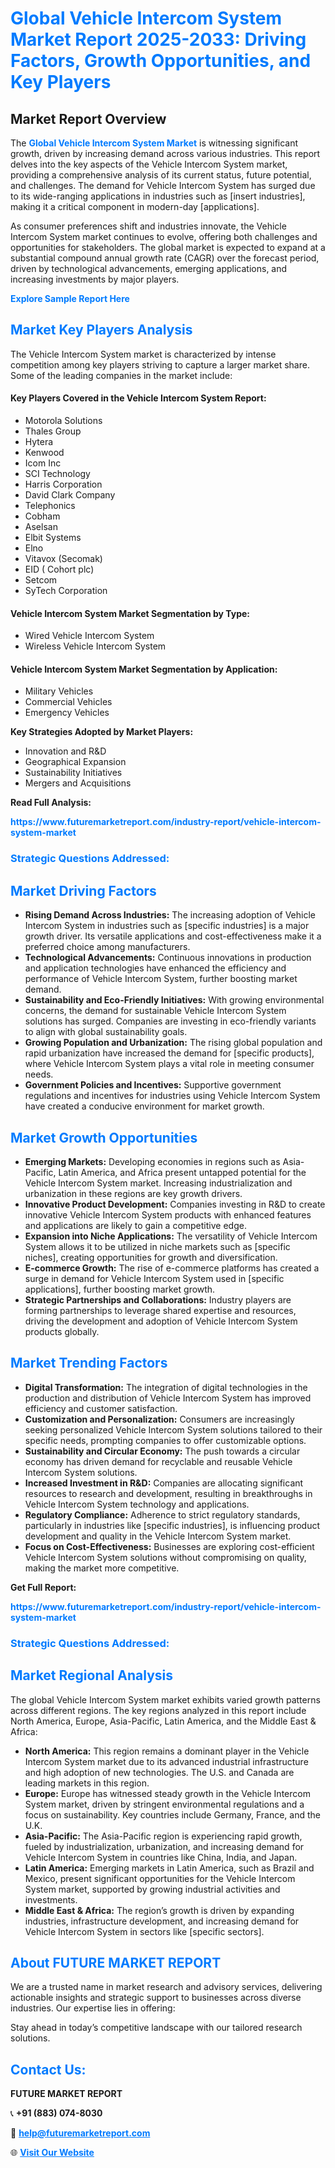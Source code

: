 <h1 style="color: #007BFF;">Global Vehicle Intercom System Market Report 2025-2033: Driving Factors, Growth Opportunities, and Key Players</h1>

<section id="overview">
<h2>Market Report Overview</h2>
<p>The <a href="https://www.futuremarketreport.com/industry-report/vehicle-intercom-system-market" style="color: #007BFF; text-decoration: none;"><strong>Global Vehicle Intercom System Market</strong></a> is witnessing significant growth, driven by increasing demand across various industries. This report delves into the key aspects of the Vehicle Intercom System market, providing a comprehensive analysis of its current status, future potential, and challenges. The demand for Vehicle Intercom System has surged due to its wide-ranging applications in industries such as [insert industries], making it a critical component in modern-day [applications].</p>
<p>As consumer preferences shift and industries innovate, the Vehicle Intercom System market continues to evolve, offering both challenges and opportunities for stakeholders. The global market is expected to expand at a substantial compound annual growth rate (CAGR) over the forecast period, driven by technological advancements, emerging applications, and increasing investments by major players.</p>
</section>

<section id="overview">
<p><a href="https://www.futuremarketreport.com/request-sample/reportId=28622" style="color: #007BFF; text-decoration: none;"><strong>Explore Sample Report Here</strong></a></p>
</section>

<section id="key-players">
<h2 style="color: #007BFF;">Market Key Players Analysis</h2>
<p>The Vehicle Intercom System market is characterized by intense competition among key players striving to capture a larger market share. Some of the leading companies in the market include:</p>
<h4>Key Players Covered in the Vehicle Intercom System Report:</h4>
<ul><li>Motorola Solutions</li><li>Thales Group</li><li>Hytera</li><li>Kenwood</li><li>Icom Inc</li><li>SCI Technology</li><li>Harris Corporation</li><li>David Clark Company</li><li>Telephonics</li><li>Cobham</li><li>Aselsan</li><li>Elbit Systems</li><li>Elno</li><li>Vitavox (Secomak)</li><li>EID ( Cohort plc)</li><li>Setcom</li><li>SyTech Corporation</li></ul>
<h4>Vehicle Intercom System Market Segmentation by Type:</h4>
<ul><li>Wired Vehicle Intercom System</li><li>Wireless Vehicle Intercom System</li></ul>

<h4>Vehicle Intercom System Market Segmentation by Application:</h4>
<ul><li>Military Vehicles</li><li>Commercial Vehicles</li><li>Emergency Vehicles</li></ul>
<p><strong>Key Strategies Adopted by Market Players:</strong></p>
<ul>
<li>Innovation and R&D</li>
<li>Geographical Expansion</li>
<li>Sustainability Initiatives</li>
<li>Mergers and Acquisitions</li>
</ul>
</section>

<section>
<p><strong>Read Full Analysis: </strong></p><a href="https://www.futuremarketreport.com/industry-report/vehicle-intercom-system-market" style="color: #007BFF; text-decoration: none;"><strong>https://www.futuremarketreport.com/industry-report/vehicle-intercom-system-market</strong></a>
<h3 style="color: #007BFF;">Strategic Questions Addressed:</h3>
</section>

<section id="driving-factors">
<h2 style="color: #007BFF;">Market Driving Factors</h2>
<ul>
<li><strong>Rising Demand Across Industries:</strong> The increasing adoption of Vehicle Intercom System in industries such as [specific industries] is a major growth driver. Its versatile applications and cost-effectiveness make it a preferred choice among manufacturers.</li>
<li><strong>Technological Advancements:</strong> Continuous innovations in production and application technologies have enhanced the efficiency and performance of Vehicle Intercom System, further boosting market demand.</li>
<li><strong>Sustainability and Eco-Friendly Initiatives:</strong> With growing environmental concerns, the demand for sustainable Vehicle Intercom System solutions has surged. Companies are investing in eco-friendly variants to align with global sustainability goals.</li>
<li><strong>Growing Population and Urbanization:</strong> The rising global population and rapid urbanization have increased the demand for [specific products], where Vehicle Intercom System plays a vital role in meeting consumer needs.</li>
<li><strong>Government Policies and Incentives:</strong> Supportive government regulations and incentives for industries using Vehicle Intercom System have created a conducive environment for market growth.</li>
</ul>
</section>

<section id="growth-opportunities">
<h2 style="color: #007BFF;">Market Growth Opportunities</h2>
<ul>
<li><strong>Emerging Markets:</strong> Developing economies in regions such as Asia-Pacific, Latin America, and Africa present untapped potential for the Vehicle Intercom System market. Increasing industrialization and urbanization in these regions are key growth drivers.</li>
<li><strong>Innovative Product Development:</strong> Companies investing in R&D to create innovative Vehicle Intercom System products with enhanced features and applications are likely to gain a competitive edge.</li>
<li><strong>Expansion into Niche Applications:</strong> The versatility of Vehicle Intercom System allows it to be utilized in niche markets such as [specific niches], creating opportunities for growth and diversification.</li>
<li><strong>E-commerce Growth:</strong> The rise of e-commerce platforms has created a surge in demand for Vehicle Intercom System used in [specific applications], further boosting market growth.</li>
<li><strong>Strategic Partnerships and Collaborations:</strong> Industry players are forming partnerships to leverage shared expertise and resources, driving the development and adoption of Vehicle Intercom System products globally.</li>
</ul>
</section>

<section id="trending-factors">
<h2 style="color: #007BFF;">Market Trending Factors</h2>
<ul>
<li><strong>Digital Transformation:</strong> The integration of digital technologies in the production and distribution of Vehicle Intercom System has improved efficiency and customer satisfaction.</li>
<li><strong>Customization and Personalization:</strong> Consumers are increasingly seeking personalized Vehicle Intercom System solutions tailored to their specific needs, prompting companies to offer customizable options.</li>
<li><strong>Sustainability and Circular Economy:</strong> The push towards a circular economy has driven demand for recyclable and reusable Vehicle Intercom System solutions.</li>
<li><strong>Increased Investment in R&D:</strong> Companies are allocating significant resources to research and development, resulting in breakthroughs in Vehicle Intercom System technology and applications.</li>
<li><strong>Regulatory Compliance:</strong> Adherence to strict regulatory standards, particularly in industries like [specific industries], is influencing product development and quality in the Vehicle Intercom System market.</li>
<li><strong>Focus on Cost-Effectiveness:</strong> Businesses are exploring cost-efficient Vehicle Intercom System solutions without compromising on quality, making the market more competitive.</li>
</ul>
</section>

<section>
<p><strong>Get Full Report: </strong></p><a href="https://www.futuremarketreport.com/industry-report/vehicle-intercom-system-market" style="color: #007BFF; text-decoration: none;"><strong>https://www.futuremarketreport.com/industry-report/vehicle-intercom-system-market</strong></a>
<h3 style="color: #007BFF;">Strategic Questions Addressed:</h3>
</section>


<section id="regional-analysis">
<h2 style="color: #007BFF;">Market Regional Analysis</h2>
<p>The global Vehicle Intercom System market exhibits varied growth patterns across different regions. The key regions analyzed in this report include North America, Europe, Asia-Pacific, Latin America, and the Middle East & Africa:</p>
<ul>
<li><strong>North America:</strong> This region remains a dominant player in the Vehicle Intercom System market due to its advanced industrial infrastructure and high adoption of new technologies. The U.S. and Canada are leading markets in this region.</li>
<li><strong>Europe:</strong> Europe has witnessed steady growth in the Vehicle Intercom System market, driven by stringent environmental regulations and a focus on sustainability. Key countries include Germany, France, and the U.K.</li>
<li><strong>Asia-Pacific:</strong> The Asia-Pacific region is experiencing rapid growth, fueled by industrialization, urbanization, and increasing demand for Vehicle Intercom System in countries like China, India, and Japan.</li>
<li><strong>Latin America:</strong> Emerging markets in Latin America, such as Brazil and Mexico, present significant opportunities for the Vehicle Intercom System market, supported by growing industrial activities and investments.</li>
<li><strong>Middle East & Africa:</strong> The region’s growth is driven by expanding industries, infrastructure development, and increasing demand for Vehicle Intercom System in sectors like [specific sectors].</li>
</ul>
</section>

<footer>
<h2 style="color: #007BFF;">About FUTURE MARKET REPORT</h2>
<p>We are a trusted name in market research and advisory services, delivering actionable insights and strategic support to businesses across diverse industries. Our expertise lies in offering:</p>

<p>Stay ahead in today’s competitive landscape with our tailored research solutions.</p>

<h2 style="color: #007BFF;">Contact Us:</h2>
<p><strong>FUTURE MARKET REPORT</strong></p>
<p>📞 <strong>+91 (883) 074-8030</strong></p>
<p>📧 <strong><a href="mailto:help@futuremarketreport.com" style="color: #007BFF;">help@futuremarketreport.com</a></strong></p>
<p>🌐 <strong><a href="https://www.futuremarketreport.com/" style="color: #007BFF;">Visit Our Website</a></strong></p>
</footer>